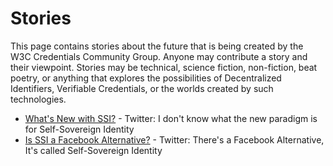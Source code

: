 # Stories
This page contains stories about the future that is being created by the W3C Credentials Community Group. Anyone may contribute a story and their viewpoint. Stories may be technical, science fiction, non-fiction, beat poetry, or anything that explores the possibilities of Decentralized Identifiers, Verifiable Credentials, or the worlds created by such technologies.


- [What's New with SSI?](SSI-paradigm-20180409.html) - Twitter: I don't know what the new paradigm is for Self-Sovereign Identity
- [Is SSI a Facebook Alternative?](SSI-thread-20180409.html) - Twitter: There's a Facebook Alternative, It's called Self-Sovereign Identity
